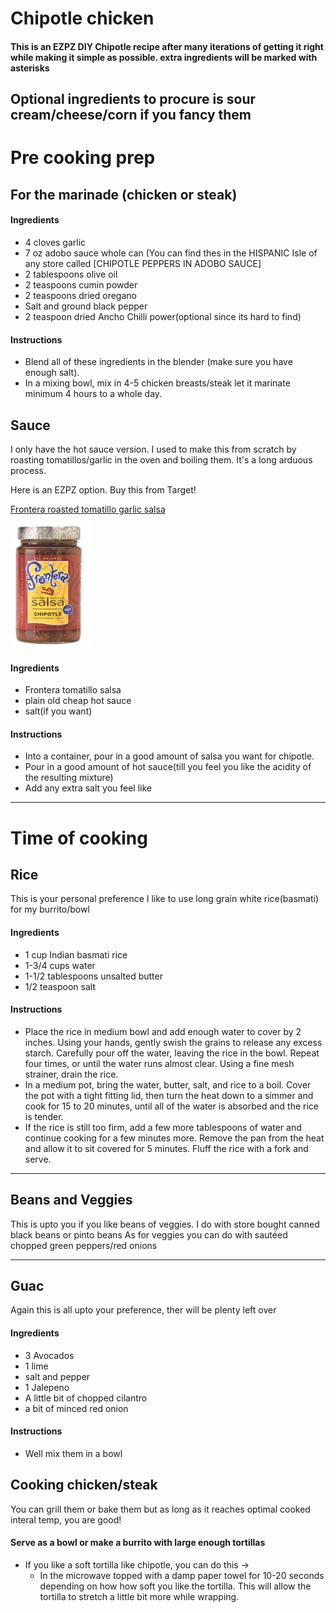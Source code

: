 # Chipotle chicken

#### This is an EZPZ DIY Chipotle recipe after many iterations of getting it right while making it simple as possible. extra ingredients will be marked with asterisks

## Optional ingredients to procure is sour cream/cheese/corn if you fancy them

# Pre cooking prep

## For the marinade (chicken or steak)

#### Ingredients

- 4 cloves garlic
- 7 oz adobo sauce whole can (You can find thes in the HISPANIC Isle of any store called [CHIPOTLE PEPPERS IN ADOBO SAUCE]
- 2 tablespoons olive oil
- 2 teaspoons cumin powder
- 2 teaspoons dried oregano
- Salt and ground black pepper
- 2 teaspoon dried Ancho Chilli power(optional since its hard to find)

#### Instructions

- Blend all of these ingredients in the blender (make sure you have enough salt).
- In a mixing bowl, mix in 4-5 chicken breasts/steak let it marinate minimum 4 hours to a whole day.

## Sauce

I only have the hot sauce version.
I used to make this from scratch by roasting tomatillos/garlic in the oven and boiling them. It's a long arduous process.

Here is an EZPZ option. Buy this from Target!

[Frontera roasted tomatillo garlic salsa](https://www.target.com/p/frontera-chipotle-salsa-16-oz/-/A-14907536)

<img src="recipe.png" width="130" height="200" />

#### Ingredients

- Frontera tomatillo salsa
- plain old cheap hot sauce
- salt(if you want)

#### Instructions

- Into a container, pour in a good amount of salsa you want for chipotle.
- Pour in a good amount of hot sauce(till you feel you like the acidity of the resulting mixture)
- Add any extra salt you feel like

---

# Time of cooking

## Rice

This is your personal preference
I like to use long grain white rice(basmati) for my burrito/bowl

#### Ingredients

- 1 cup Indian basmati rice
- 1-3/4 cups water
- 1-1/2 tablespoons unsalted butter
- 1/2 teaspoon salt

#### Instructions

- Place the rice in medium bowl and add enough water to cover by 2 inches. Using your hands, gently swish the grains to release any excess starch. Carefully pour off the water, leaving the rice in the bowl. Repeat four times, or until the water runs almost clear. Using a fine mesh strainer, drain the rice.
- In a medium pot, bring the water, butter, salt, and rice to a boil. Cover the pot with a tight fitting lid, then turn the heat down to a simmer and cook for 15 to 20 minutes, until all of the water is absorbed and the rice is tender.
- If the rice is still too firm, add a few more tablespoons of water and continue cooking for a few minutes more. Remove the pan from the heat and allow it to sit covered for 5 minutes. Fluff the rice with a fork and serve.

---

## Beans and Veggies

This is upto you if you like beans of veggies.
I do with store bought canned black beans or pinto beans
As for veggies you can do with sautéed chopped green peppers/red onions

---

## Guac

Again this is all upto your preference, ther will be plenty left over

#### Ingredients

- 3 Avocados
- 1 lime
- salt and pepper
- 1 Jalepeno
- A little bit of chopped cilantro
- a bit of minced red onion

#### Instructions

- Well mix them in a bowl

## Cooking chicken/steak

You can grill them or bake them but as long as it reaches optimal cooked interal temp, you are good!

#### Serve as a bowl or make a burrito with large enough tortillas

- If you like a soft tortilla like chipotle, you can do this ->
  - In the microwave topped with a damp paper towel for 10-20 seconds depending on how how soft you like the tortilla. This will allow the tortilla to stretch a little bit more while wrapping.
